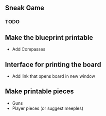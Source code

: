 ## Sneak Game

### TODO

## Make the blueprint printable

* Add Compasses

## Interface for printing the board

* Add link that opens board in new window

## Make printable pieces

* Guns
* Player pieces (or suggest meeples)


